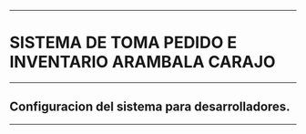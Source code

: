 ***
# SISTEMA DE TOMA PEDIDO E INVENTARIO ARAMBALA CARAJO
***
## Configuracion del sistema para desarrolladores.
***
